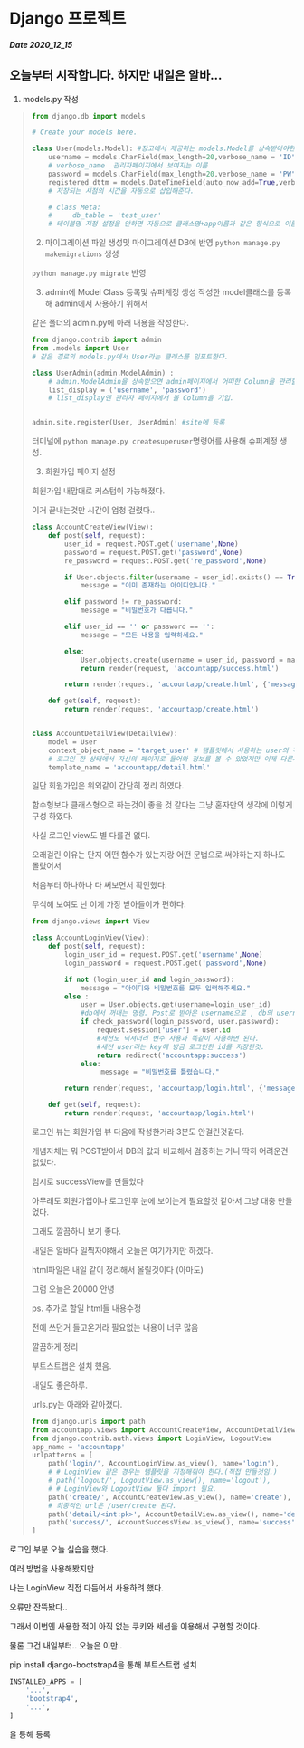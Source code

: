 # Django 프로젝트
##### Date 2020_12_15
오늘부터 시작합니다.
하지만 내일은 알바...
---
1. models.py 작성
> ```Python
> from django.db import models
> 
> # Create your models here.
> 
> class User(models.Model): #장고에서 제공하는 models.Model를 상속받아야한다.
>     username = models.CharField(max_length=20,verbose_name = 'ID')
>     # verbose_name  관리자페이지에서 보여지는 이름
>     password = models.CharField(max_length=20,verbose_name = 'PW')
>     registered_dttm = models.DateTimeField(auto_now_add=True,verbose_name='RegistrationTime') 
>     # 저장되는 시점의 시간을 자동으로 삽입해준다.
> 
>     # class Meta:
>     #     db_table = 'test_user'
>     # 테이블명 지정 설정을 안하면 자동으로 클래스명+app이름과 같은 형식으로 이름 설정
> ```
> 
> 2. 마이그레이션 파일 생성및 마이그레이션 DB에 반영
> ```python manage.py makemigrations``` 생성
> 
> ```python manage.py migrate``` 반영
> 
> 3. admin에 Model Class 등록및 슈퍼계정 생성
> 작성한 model클래스를 등록해 admin에서 사용하기 위해서
> 
> 같은 폴더의 admin.py에 아래 내용을 작성한다.
> ```Python
> from django.contrib import admin
> from .models import User
> # 같은 경로의 models.py에서 User라는 클래스를 임포트한다.
> 
> class UserAdmin(admin.ModelAdmin) :
>     # admin.ModelAdmin을 상속받으면 admin페이지에서 어떠한 Column을 관리할지에 대한 설정이 가능
>     list_display = ('username', 'password')
>     # list_display엔 관리자 페이지에서 볼 Column을 기입.
> 
> 
> admin.site.register(User, UserAdmin) #site에 등록
> ```
> 
> 터미널에 ```python manage.py createsuperuser```명령어를 사용해 슈퍼계정 생성.
> 
> 3. 회원가입 페이지 설정 
> 
> 회원가입 내맘대로 커스텀이 가능해졌다.
> 
> 이거 끝내는것만 시간이 엄청 걸렸다..
> 
> ```Python
> class AccountCreateView(View):
>     def post(self, request):
>         user_id = request.POST.get('username',None)
>         password = request.POST.get('password',None)
>         re_password = request.POST.get('re_password',None)
> 
>         if User.objects.filter(username = user_id).exists() == True:
>             message = "이미 존재하는 아이디입니다."
> 
>         elif password != re_password:
>             message = "비밀번호가 다릅니다."
> 
>         elif user_id == '' or password == '':
>             message = "모든 내용을 입력하세요."
> 
>         else:
>             User.objects.create(username = user_id, password = make_password(password))
>             return render(request, 'accountapp/success.html')
> 
>         return render(request, 'accountapp/create.html', {'message': message})
> 
>     def get(self, request):
>         return render(request, 'accountapp/create.html')
> 
> 
> class AccountDetailView(DetailView):
>     model = User
>     context_object_name = 'target_user' # 탬플릿에서 사용하는 user의 객체 이름을 target_user로 다르게 설정해줌
>     # 로그인 한 상태에서 자신의 페이지로 들어와 정보를 볼 수 있었지만 이제 다른사람이 그 페이지에 들어가더라도 정상적으로 열람 가능하다.
>     template_name = 'accountapp/detail.html'
> ```
> 일단 회원가입은 위외같이 간단히 정리 하였다. 
> 
> 함수형보다 클래스형으로 하는것이 좋을 것 같다는 그냥 혼자만의 생각에 이렇게 구성 하였다.
> 
> 사실 로그인 view도 별 다를건 없다.
> 
> 오래걸린 이유는 단지 어떤 함수가 있는지랑 어떤 문법으로 써야하는지 하나도 몰랐어서
> 
> 처음부터 하나하나 다 써보면서 확인했다.
> 
> 무식해 보여도 난 이게 가장 받아들이가 편하다.
> 
> ```Python
> from django.views import View
> 
> class AccountLoginView(View):
>     def post(self, request):
>         login_user_id = request.POST.get('username',None)
>         login_password = request.POST.get('password',None)
> 
>         if not (login_user_id and login_password):
>             message = "아이디와 비밀번호를 모두 입력해주세요."
>         else : 
>             user = User.objects.get(username=login_user_id) 
>             #db에서 꺼내는 명령. Post로 받아온 username으로 , db의 username을 꺼내온다.
>             if check_password(login_password, user.password):
>                 request.session['user'] = user.id 
>                 #세션도 딕셔너리 변수 사용과 똑같이 사용하면 된다.
>                 #세션 user라는 key에 방금 로그인한 id를 저장한것.
>                 return redirect('accountapp:success')
>             else:
>                  message = "비밀번호를 틀렸습니다."
> 
>         return render(request, 'accountapp/login.html', {'message': message})
> 
>     def get(self, request):
>         return render(request, 'accountapp/login.html')
> ```
> 로그인 뷰는 회원가입 뷰 다음에 작성한거라 3분도 안걸린것같다.
> 
> 개념자체는 뭐 POST받아서 DB의 값과 비교해서 검증하는 거니 딱히 어려운건 없었다.
> 
> 임시로 successView를 만들었다 
> 
> 아무래도 회원가입이나 로그인후 눈에 보이는게 필요할것 같아서 그냥 대충 만들었다.
> 
> 그래도 깔끔하니 보기 좋다.
> 
> 내일은 알바다 일찍자야해서 오늘은 여기가지만 하겠다.
> 
> html파일은 내일 같이 정리해서 올릴것이다 (아마도)
> 
> 그럼 오늘은 20000 안녕
> 
> ps.
> 추가로 할일 html들 내용수정
> 
> 전에 쓰던거 들고온거라 필요없는 내용이 너무 많음
> 
> 깔끔하게 정리
> 
> 부트스트랩은 설치 했음.
> 
> 내일도 좋은하루.
> 
> urls.py는 아래와 같아졌다.
> ```Python
> from django.urls import path
> from accountapp.views import AccountCreateView, AccountDetailView, AccountSuccessView, AccountLoginView
> from django.contrib.auth.views import LoginView, LogoutView
> app_name = 'accountapp'
> urlpatterns = [
>     path('login/', AccountLoginView.as_view(), name='login'),
>     # # LoginView 같은 경우는 템플릿을 지정해줘야 한다.(직접 만들것임.)
>     # path('logout/', LogoutView.as_view(), name='logout'),
>     # # LoginView와 LogoutView 둘다 import 필요.
>     path('create/', AccountCreateView.as_view(), name='create'),
>     # 최종적인 url은 /user/create 된다.
>     path('detail/<int:pk>', AccountDetailView.as_view(), name='detail'),
>     path('success/', AccountSuccessView.as_view(), name='success'),
> ] 
> ```


로그인 부분 오늘 실습을 했다.

여러 방법을 사용해봤지만

나는 LoginView 직접 다듬어서 사용하려 했다.

오류만 잔뜩봤다.. 

그래서 이번엔 사용한 적이 아직 없는 쿠키와 세션을 이용해서 구현할 것이다.

물론 그건 내일부터.. 오늘은 이만..

pip install django-bootstrap4을 통해 부트스트랩 설치
```Python
INSTALLED_APPS = [
    '...',
    'bootstrap4',
    '...',
]
```
을 통해 등록

